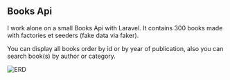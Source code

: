 ## Books Api

I work alone on a small Books Api with Laravel.
It contains 300 books made with factories et seeders (fake data via faker).

You can display all books order by id or by year of publication, also you can search book(s) by author or category. 

![ERD](https://user-images.githubusercontent.com/104201012/195324831-00086a8b-ae32-4eb2-8503-e552f0d1fa9d.png)
